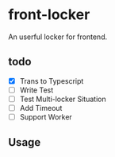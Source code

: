 # front-locker
An userful locker for frontend.

## todo
* [x] Trans to Typescript  
* [ ] Write Test  
* [ ] Test Multi-locker Situation  
* [ ] Add Timeout  
* [ ] Support Worker  

## Usage

